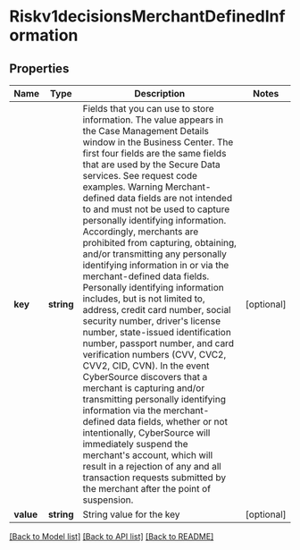 # Riskv1decisionsMerchantDefinedInformation

## Properties
Name | Type | Description | Notes
------------ | ------------- | ------------- | -------------
**key** | **string** | Fields that you can use to store information. The value appears in the Case Management Details window in the Business Center. The first four fields are the same fields that are used by the Secure Data services. See request code examples. Warning Merchant-defined data fields are not intended to and must not be used to capture personally identifying information. Accordingly, merchants are prohibited from capturing, obtaining, and/or transmitting any personally identifying information in or via the merchant-defined data fields. Personally identifying information includes, but is not limited to, address, credit card number, social security number, driver&#39;s license number, state-issued identification number, passport number, and card verification numbers (CVV, CVC2, CVV2, CID, CVN). In the event CyberSource discovers that a merchant is capturing and/or transmitting personally identifying information via the merchant-defined data fields, whether or not intentionally, CyberSource will immediately suspend the merchant&#39;s account, which will result in a rejection of any and all transaction requests submitted by the merchant after the point of suspension. | [optional] 
**value** | **string** | String value for the key | [optional] 

[[Back to Model list]](../README.md#documentation-for-models) [[Back to API list]](../README.md#documentation-for-api-endpoints) [[Back to README]](../README.md)


